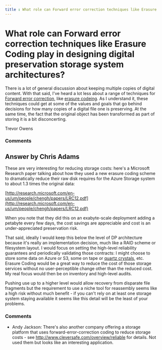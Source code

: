```yaml
---
title : What role can Forward error correction techniques like Erasure Coding play in designing digital preservation storage system architectures?
---
```

What role can Forward error correction techniques like Erasure Coding play in designing digital preservation storage system architectures?
=====================
There is a lot of general discussion about keeping multiple copies of
digital content. With that said, I've heard a lot less about a range of
techniques for [Forward error
correction](http://en.wikipedia.org/wiki/Forward_error_correction), like
[erasure codeing](http://en.wikipedia.org/wiki/Erasure_code). As I
understand it, these techniques could get at some of the values and
goals that go behind decisions for how many copies of a digital file one
is preserving. At the same time, the fact that the original object has
been transformed as part of storing it is a bit disconcerting.

Trevor Owens

### Comments ###


Answer by Chris Adams
----------------
These are very interesting for reducing storage costs: here's a
Microsoft Research paper talking about how they used a new erasure
coding scheme to dramatically reduce their raw disk requires for the
Azure Storage system to about 1.3 times the original data:

[http://research.microsoft.com/en-us/um/people/chengh/papers/LRC12.pdf](http://research.microsoft.com/en-us/um/people/chengh/papers/LRC12.pdf)

When you note that they did this on an exabyte-scale deployment adding a
petabyte every few days, the cost savings are appreciable and cost is an
under-appreciated preservation risk.

That said, ideally I would keep this below the level of DP architecture
because it's really an implementation decision, much like a RAID scheme
or filesystem layout. I would focus on setting the high-level
reliability guarantees and periodically validating those contracts: I
might choose to store some data on Azure or S3, some on tape or [quartz
crystals](http://www.hitachi.co.jp/New/cnews/month/2012/09/0924.html),
etc. Erasure Coding would be a great way to reduce the cost of those
storage services without no user-perceptible change other than the
reduced cost. My real focus would then be on inventory and high-level
audits.

Pushing use up to a higher level would allow recovery from disparate
file fragments but the requirement to use a niche tool for reassembly
seems like a high risk without much benefit - if you can't rely on at
least one storage system staying available it seems like this detail
will be the least of your problems.

### Comments ###
* Andy Jackson: There's also another company offering a storage platform that uses
forward-error-correction coding to reduce storage costs - see
http://www.cleversafe.com/overview/reliable for details. Not used them
but looks like an interesting application.

